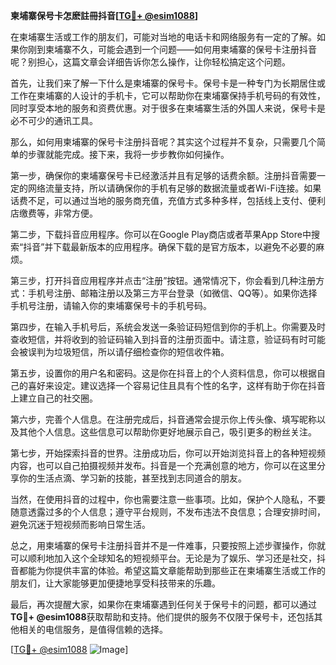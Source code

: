 **柬埔寨保号卡怎麽註冊抖音[[TG💪+ @esim1088](https://t.me/s/esim1088)]**

在柬埔寨生活或工作的朋友们，可能对当地的电话卡和网络服务有一定的了解。如果你刚到柬埔寨不久，可能会遇到一个问题——如何用柬埔寨的保号卡注册抖音呢？别担心，这篇文章会详细告诉你怎么操作，让你轻松搞定这个问题。

首先，让我们来了解一下什么是柬埔寨的保号卡。保号卡是一种专门为长期居住或工作在柬埔寨的人设计的手机卡，它可以帮助你在柬埔寨保持手机号码的有效性，同时享受本地的服务和资费优惠。对于很多在柬埔寨生活的外国人来说，保号卡是必不可少的通讯工具。

那么，如何用柬埔寨的保号卡注册抖音呢？其实这个过程并不复杂，只需要几个简单的步骤就能完成。接下来，我将一步步教你如何操作。

第一步，确保你的柬埔寨保号卡已经激活并且有足够的话费余额。注册抖音需要一定的网络流量支持，所以请确保你的手机有足够的数据流量或者Wi-Fi连接。如果话费不足，可以通过当地的服务商充值，充值方式多种多样，包括线上支付、便利店缴费等，非常方便。

第二步，下载抖音应用程序。你可以在Google Play商店或者苹果App Store中搜索“抖音”并下载最新版本的应用程序。确保下载的是官方版本，以避免不必要的麻烦。

第三步，打开抖音应用程序并点击“注册”按钮。通常情况下，你会看到几种注册方式：手机号注册、邮箱注册以及第三方平台登录（如微信、QQ等）。如果你选择手机号注册，请输入你的柬埔寨保号卡的手机号码。

第四步，在输入手机号后，系统会发送一条验证码短信到你的手机上。你需要及时查收短信，并将收到的验证码输入到抖音的注册页面中。请注意，验证码有时可能会被误判为垃圾短信，所以请仔细检查你的短信收件箱。

第五步，设置你的用户名和密码。这是你在抖音上的个人资料信息，你可以根据自己的喜好来设定。建议选择一个容易记住且具有个性的名字，这样有助于你在抖音上建立自己的社交圈。

第六步，完善个人信息。在注册完成后，抖音通常会提示你上传头像、填写昵称以及其他个人信息。这些信息可以帮助你更好地展示自己，吸引更多的粉丝关注。

第七步，开始探索抖音的世界。注册成功后，你可以开始浏览抖音上的各种短视频内容，也可以自己拍摄视频并发布。抖音是一个充满创意的地方，你可以在这里分享你的生活点滴、学习新的技能，甚至找到志同道合的朋友。

当然，在使用抖音的过程中，你也需要注意一些事项。比如，保护个人隐私，不要随意透露过多的个人信息；遵守平台规则，不发布违法不良信息；合理安排时间，避免沉迷于短视频而影响日常生活。

总之，用柬埔寨的保号卡注册抖音并不是一件难事，只要按照上述步骤操作，你就可以顺利地加入这个全球知名的短视频平台。无论是为了娱乐、学习还是社交，抖音都能为你提供丰富的体验。希望这篇文章能帮助到那些正在柬埔寨生活或工作的朋友们，让大家能够更加便捷地享受科技带来的乐趣。

最后，再次提醒大家，如果你在柬埔寨遇到任何关于保号卡的问题，都可以通过**TG💪+ @esim1088**获取帮助和支持。他们提供的服务不仅限于保号卡，还包括其他相关的电信服务，是值得信赖的选择。

[[TG💪+ @esim1088](https://t.me/s/esim1088) ![Image](https://i.postimg.cc/4NQfJmqS/Snipaste-2025-05-13-00-14-12.png)]